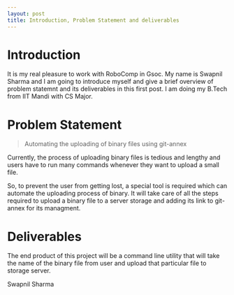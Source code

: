 ```yaml
---
layout: post
title: Introduction, Problem Statement and deliverables
---
```


# Introduction
It is my real pleasure to work with RoboComp in Gsoc. My name is Swapnil Sharma and I am going to introduce myself and give a brief overview of problem statemnt and its deliverables in this first post. I am doing my B.Tech from IIT Mandi with CS Major.

# Problem Statement

> Automating the uploading of binary files using git-annex

Currently, the process of uploading binary files is tedious and lengthy and users have to run many commands whenever they want to upload a small file.

So, to prevent the user from getting lost, a special tool is required which can automate the uploading process of binary. It will take care of all the steps required to upload a binary file to a server storage and adding its link to git-annex for its managment.

# Deliverables
The end product of this project will be a command line utility that will take the name of the binary file from user and upload that particular file to storage server.

Swapnil Sharma